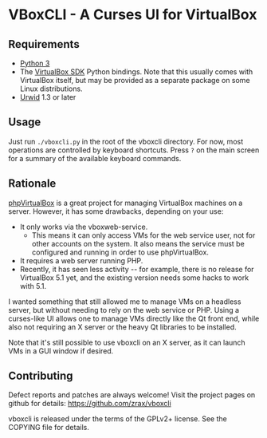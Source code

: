 # VBoxCLI - A Curses UI for VirtualBox

## Requirements

* [Python 3](http://www.python.org)
* The [VirtualBox SDK](https://www.virtualbox.org/wiki/Downloads) Python
  bindings.  Note that this usually comes with VirtualBox itself, but may be
  provided as a separate package on some Linux distributions.
* [Urwid](http://urwid.org) 1.3 or later

## Usage

Just run `./vboxcli.py` in the root of the vboxcli directory.  For now, most
operations are controlled by keyboard shortcuts.  Press `?` on the main screen
for a summary of the available keyboard commands.

## Rationale

[phpVirtualBox](https://sourceforge.net/projects/phpvirtualbox/) is a great
project for managing VirtualBox machines on a server.  However, it has some
drawbacks, depending on your use:
* It only works via the vboxweb-service.
  * This means it can only access VMs for the web service user, not for other
    accounts on the system.  It also means the service must be configured
    and running in order to use phpVirtualBox.
* It requires a web server running PHP.
* Recently, it has seen less activity -- for example, there is no release
  for VirtualBox 5.1 yet, and the existing version needs some hacks to work
  with 5.1.

I wanted something that still allowed me to manage VMs on a headless server,
but without needing to rely on the web service or PHP.  Using a curses-like
UI allows one to manage VMs directly like the Qt front end, while also not
requiring an X server or the heavy Qt libraries to be installed.

Note that it's still possible to use vboxcli on an X server, as it can launch
VMs in a GUI window if desired.

## Contributing

Defect reports and patches are always welcome!  Visit the project pages on
github for details:
https://github.com/zrax/vboxcli

vboxcli is released under the terms of the GPLv2+ license.  See the COPYING
file for details.
